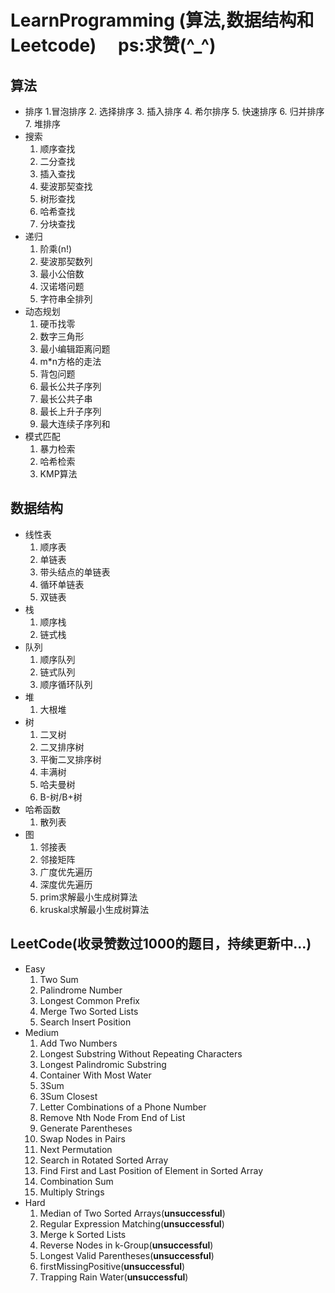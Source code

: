 # LearnProgramming (算法,数据结构和Leetcode) &emsp;ps:求赞(^_^)
## 算法
+ 排序
   1.冒泡排序
   2. 选择排序
   3. 插入排序
   4. 希尔排序
   5. 快速排序
   6. 归并排序
   7. 堆排序
+ 搜索
   1. 顺序查找
   2. 二分查找
   3. 插入查找
   4. 斐波那契查找
   5. 树形查找
   6. 哈希查找
   7. 分块查找
+ 递归
    1. 阶乘(n!)
    2. 斐波那契数列
    3. 最小公倍数
    4. 汉诺塔问题
    5. 字符串全排列
+ 动态规划
    1. 硬币找零
    2. 数字三角形
    3. 最小编辑距离问题
    4. m*n方格的走法
    5. 背包问题
    6. 最长公共子序列
    7. 最长公共子串
    8. 最长上升子序列
    9. 最大连续子序列和
+ 模式匹配
    1. 暴力检索
    2. 哈希检索
    3. KMP算法
## 数据结构
+ 线性表
   1. 顺序表
   2. 单链表
   3. 带头结点的单链表
   4. 循环单链表
   5. 双链表
+ 栈
   1. 顺序栈
   2. 链式栈
+ 队列
   1. 顺序队列
   2. 链式队列
   3. 顺序循环队列
+ 堆
   1. 大根堆
+ 树
   1. 二叉树
   2. 二叉排序树
   3. 平衡二叉排序树
   4. 丰满树
   5. 哈夫曼树
   6. B-树/B+树
+ 哈希函数
   1. 散列表
+ 图
   1. 邻接表
   2. 邻接矩阵
   3. 广度优先遍历
   4. 深度优先遍历
   5. prim求解最小生成树算法
   6. kruskal求解最小生成树算法
## LeetCode(收录赞数过1000的题目，持续更新中...)
+ Easy
   1. Two Sum
   2. Palindrome Number
   3. Longest Common Prefix
   4. Merge Two Sorted Lists
   5. Search Insert Position
+ Medium
   1. Add Two Numbers
   2. Longest Substring Without Repeating Characters
   3. Longest Palindromic Substring
   4. Container With Most Water
   5. 3Sum
   6. 3Sum Closest
   7. Letter Combinations of a Phone Number
   8. Remove Nth Node From End of List
   9. Generate Parentheses
   10. Swap Nodes in Pairs
   11. Next Permutation
   12. Search in Rotated Sorted Array
   13. Find First and Last Position of Element in Sorted Array
   14. Combination Sum
   15. Multiply Strings
+ Hard
   1. Median of Two Sorted Arrays(**unsuccessful**)
   2. Regular Expression Matching(**unsuccessful**)
   3. Merge k Sorted Lists
   4. Reverse Nodes in k-Group(**unsuccessful**)
   5. Longest Valid Parentheses(**unsuccessful**)
   6. firstMissingPositive(**unsuccessful**)
   7. Trapping Rain Water(**unsuccessful**)
